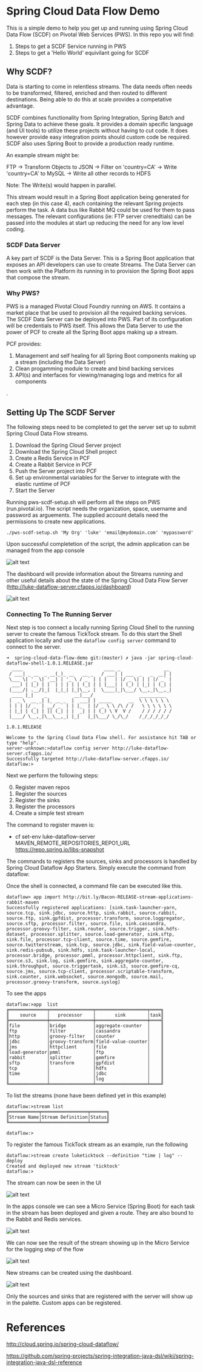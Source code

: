 # Spring Cloud Data Flow Demo

This is a simple demo to help you get up and running using Spring Cloud Data Flow (SCDF) on Pivotal Web Services (PWS). In this repo you will find:

1. Steps to get a SCDF Service running in PWS
2. Steps to get a 'Hello World' equivilant going for SCDF

## Why SCDF?

Data is starting to come in relentless streams. The data needs often needs to be transformed, filtered, enriched and then routed to different destinations. Being able to do this at scale provides a competative advantage.

SCDF combines functionality from Spring Integration, Spring Batch and Spring Data to achieve these goals. It provides a domain specific language (and UI tools) to utilize these projects without having to cut code. It does however provide easy integration points should custom code be required. SCDF also uses Spring Boot to provide a production ready runtime.

An example stream might be:

FTP -> Transform Objects to JSON -> Filter on 'country=CA' -> Write 'country=CA' to MySQL -> Write all other records to HDFS

Note: The Write(s) would happen in parallel.

This stream would result in a Spring Boot application being generated for each step (in this case 4), each containing the relevant Spring projects perform the task. A data bus like Rabbit MQ could be used for them to pass messages. The relevant configurations (ie: FTP server crenedtials) can be passed into the modules at start up reducing the need for any low level coding.

### SCDF Data Server

A key part of SCDF is the Data Server. This is a Spring Boot application that exposes an API developers can use to create Streams. The Data Server can then work with the Platform its running in to provision the Spring Boot apps that compose the stream.

### Why PWS?

PWS is a managed Pivotal Cloud Foundry running on AWS. It contains a market place that be used to provision all the required backing services. The SCDF Data Server can be deployed into PWS. Part of its configuration will be credentials to PWS itself. This allows the Data Server to use the power of PCF to create all the Spring Boot apps making up a stream.

PCF provides:

1. Management and self healing for all Spring Boot components making up a stream (including the Data Server)
2. Clean progamming module to create and bind backing services
3. API(s) and interfaces for viewing/managing logs and metrics for all components

.

## Setting Up The SCDF Server

The following steps need to be completed to get the server set up to submit Spring Cloud Data Flow streams.

1. Download the Spring Cloud Server project
2. Download the Spring Cloud Shell project
3. Create a Redis Service in PCF
4. Create a Rabbit Service in PCF
5. Push the Server project into PCF
6. Set up environmental variables for the Server to integrate with the elastic runtime of PCF
7. Start the Server

Running pws-scdf-setup.sh will perform all the steps on PWS (run.pivotal.io). The script needs the organization, space, username and password as arguements. The supplied account details need the permissions to create new applications.

```shell
./pws-scdf-setup.sh 'My Org' 'luke' 'email@mydomain.com' 'mypassword'
```
Upon successful completetion of the script, the admin application can be managed from the app console

![alt text](images/app-console.png "PCF App Console")

The dashboard will provide information about the Streams running and other useful details about the state of the Spring Cloud Data Flow Server (http://luke-dataflow-server.cfapps.io/dashboard)

![alt text](images/dashboard.png "Dashboard")

### Connecting To The Running Server

Next step is too connect a locally running Spring Cloud Shell to the running server to create the famous TickTock stream. To do this start the Shell application locally and use the `dataflow config server` command to connect to the server.

```shell
➜  spring-cloud-data-flow-demo git:(master) ✗ java -jar spring-cloud-dataflow-shell-1.0.1.RELEASE.jar
  ____                              ____ _                __
 / ___| _ __  _ __(_)_ __   __ _   / ___| | ___  _   _  __| |
 \___ \| '_ \| '__| | '_ \ / _` | | |   | |/ _ \| | | |/ _` |
  ___) | |_) | |  | | | | | (_| | | |___| | (_) | |_| | (_| |
 |____/| .__/|_|  |_|_| |_|\__, |  \____|_|\___/ \__,_|\__,_|
  ____ |_|    _          __|___/                 __________
 |  _ \  __ _| |_ __ _  |  ___| | _____      __  \ \ \ \ \ \
 | | | |/ _` | __/ _` | | |_  | |/ _ \ \ /\ / /   \ \ \ \ \ \
 | |_| | (_| | || (_| | |  _| | | (_) \ V  V /    / / / / / /
 |____/ \__,_|\__\__,_| |_|   |_|\___/ \_/\_/    /_/_/_/_/_/

1.0.1.RELEASE

Welcome to the Spring Cloud Data Flow shell. For assistance hit TAB or type "help".
server-unknown:>dataflow config server http://luke-dataflow-server.cfapps.io/
Successfully targeted http://luke-dataflow-server.cfapps.io/
dataflow:>

```

Next we perform the following steps:

0. Register maven repos
1. Register the sources
2. Register the sinks
3. Register the processors
3. Create a simple test stream

The command to register maven is:
- cf set-env luke-dataflow-server MAVEN_REMOTE_REPOSITORIES_REPO1_URL https://repo.spring.io/libs-snapshot

The commands to registers the sources, sinks and processors is handled
by Spring Cloud Dataflow App Starters.  Simply execute the command
from dataflow:

Once the shell is connected, a command file can be executed like this.

```shell
dataflow> app import http://bit.ly/Bacon-RELEASE-stream-applications-rabbit-maven 
Successfully registered applications: [sink.task-launcher-yarn, source.tcp, sink.jdbc, source.http, sink.rabbit, source.rabbit, source.ftp, sink.gpfdist, processor.transform, source.loggregator, source.sftp, processor.filter, source.file, sink.cassandra, processor.groovy-filter, sink.router, source.trigger, sink.hdfs-dataset, processor.splitter, source.load-generator, sink.sftp, sink.file, processor.tcp-client, source.time, source.gemfire, source.twitterstream, sink.tcp, source.jdbc, sink.field-value-counter, sink.redis-pubsub, sink.hdfs, sink.task-launcher-local, processor.bridge, processor.pmml, processor.httpclient, sink.ftp, source.s3, sink.log, sink.gemfire, sink.aggregate-counter, sink.throughput, source.triggertask, sink.s3, source.gemfire-cq, source.jms, source.tcp-client, processor.scriptable-transform, sink.counter, sink.websocket, source.mongodb, source.mail, processor.groovy-transform, source.syslog]
```
To see the apps

```shell
dataflow:>app  list
╔══════════════╤════════════════╤═══════════════════╤════╗
║    source    │   processor    │       sink        │task║
╠══════════════╪════════════════╪═══════════════════╪════╣
║file          │bridge          │aggregate-counter  │    ║
║ftp           │filter          │cassandra          │    ║
║http          │groovy-filter   │counter            │    ║
║jdbc          │groovy-transform│field-value-counter│    ║
║jms           │httpclient      │file               │    ║
║load-generator│pmml            │ftp                │    ║
║rabbit        │splitter        │gemfire            │    ║
║sftp          │transform       │gpfdist            │    ║
║tcp           │                │hdfs               │    ║
║time          │                │jdbc               │    ║
║              │                │log                │    ║
╚══════════════╧════════════════╧═══════════════════╧════╝

```

To list the streams (none have been defined yet in this example)

```shell
dataflow:>stream list
╔═══════════╤═════════════════╤══════╗
║Stream Name│Stream Definition│Status║
╚═══════════╧═════════════════╧══════╝

dataflow:>
```
To register the famous TickTock stream as an example, run the following

```shell
dataflow:>stream create luketicktock --definition "time | log" --deploy
Created and deployed new stream 'ticktock'
dataflow:>

```
The stream can now be seen in the UI

![alt text](images/pcf-admin-ui-stream.png "PCF Admin UI Stream")

In the apps console we can see a Micro Service (Spring Boot) for each task in the stream has been deployed and given a route. They are also bound to the Rabbit and Redis services.

![alt text](images/deployedstream.png "Microservices In PCF")

We can now see the result of the stream showing up in the Micro Service for the logging step of the flow

![alt text](images/pcf-tail-logs.png "PCF Log Tail")

New streams can be created using the dashboard.

![alt text](images/flo-ui.png "New Streams")

Only the sources and sinks that are registered with the server will show up in the palette. Custom apps can be registered.

# References

http://cloud.spring.io/spring-cloud-dataflow/

https://github.com/spring-projects/spring-integration-java-dsl/wiki/spring-integration-java-dsl-reference
